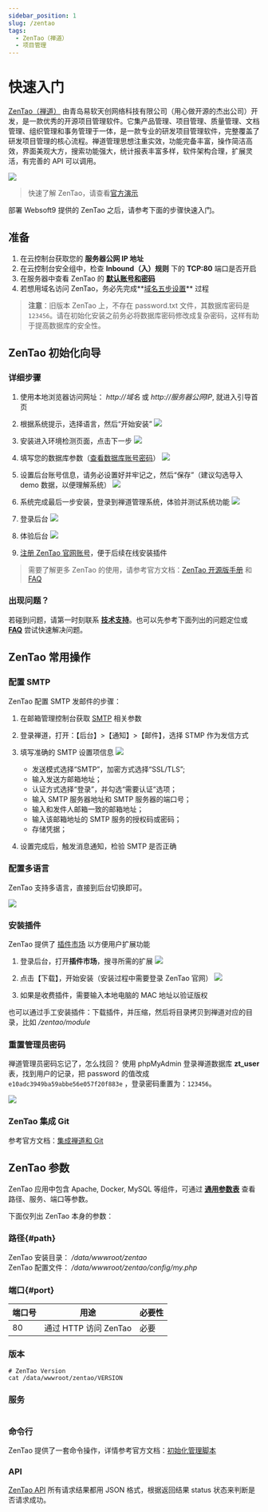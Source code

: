```yaml
---
sidebar_position: 1
slug: /zentao
tags:
  - ZenTao（禅道）
  - 项目管理
---
```


# 快速入门

[ZenTao（禅道）](https://www.zentao.net) 由青岛易软天创网络科技有限公司（用心做开源的杰出公司）开发，是一款优秀的开源项目管理软件。它集产品管理、项目管理、质量管理、文档管理、组织管理和事务管理于一体，是一款专业的研发项目管理软件，完整覆盖了研发项目管理的核心流程。禅道管理思想注重实效，功能完备丰富，操作简洁高效，界面美观大方，搜索功能强大，统计报表丰富多样，软件架构合理，扩展灵活，有完善的 API 可以调用。

![](https://libs.websoft9.com/Websoft9/DocsPicture/zh/zentao/zentao-gui-websoft9.png)

> 快速了解 ZenTao，请查看[官方演示](http://demo.zentao.net/)

部署 Websoft9 提供的 ZenTao 之后，请参考下面的步骤快速入门。

## 准备

1. 在云控制台获取您的 **服务器公网 IP 地址**
2. 在云控制台安全组中，检查 **Inbound（入）规则** 下的 **TCP:80** 端口是否开启
3. 在服务器中查看 ZenTao 的 **[默认账号和密码](./setup/credentials#getpw)**
4. 若想用域名访问 ZenTao，务必先完成**[域名五步设置](./dns#domain)** 过程

> **注意**：旧版本 ZenTao 上，不存在 password.txt 文件，其数据库密码是 `123456`。请在初始化安装之前务必将数据库密码修改成复杂密码，这样有助于提高数据库的安全性。

## ZenTao 初始化向导

### 详细步骤

1. 使用本地浏览器访问网址： *http://域名* 或 *http://服务器公网IP*, 就进入引导首页

2. 根据系统提示，选择语言，然后“开始安装”
   ![](https://libs.websoft9.com/Websoft9/DocsPicture/zh/zentao/zentao-install001-websoft9.png)

3. 安装进入环境检测页面，点击下一步
   ![](https://libs.websoft9.com/Websoft9/DocsPicture/zh/zentao/zentao-install002-websoft9.png)

4. 填写您的数据库参数（[查看数据库账号密码](./setup/credentials#getpw)）
   ![](https://libs.websoft9.com/Websoft9/DocsPicture/zh/zentao/zentao-install003-websoft9.png)

5. 设置后台账号信息，请务必设置好并牢记之，然后“保存”（建议勾选导入 demo 数据，以便理解系统）
   ![](https://libs.websoft9.com/Websoft9/DocsPicture/zh/zentao/zentao-install005-websoft9.png)

6. 系统完成最后一步安装，登录到禅道管理系统，体验并测试系统功能
   ![](https://libs.websoft9.com/Websoft9/DocsPicture/zh/zentao/zentao-install006-websoft9.png)

7. 登录后台
   ![](https://libs.websoft9.com/Websoft9/DocsPicture/zh/zentao/zentao-login-websoft9.png)

8. 体验后台
   ![](https://libs.websoft9.com/Websoft9/DocsPicture/zh/zentao/zentao-gui-websoft9.png)

9. [注册 ZenTao 官网账号](https://www.zentao.net/user-register.html)，便于后续在线安装插件

> 需要了解更多 ZenTao 的使用，请参考官方文档：[ZenTao 开源版手册](https://www.zentao.net/book/zentaopmshelp/40.html) 和 [FAQ](https://www.zentao.net/faq.html)

### 出现问题？

若碰到问题，请第一时刻联系 **[技术支持](./helpdesk)**。也可以先参考下面列出的问题定位或 **[FAQ](./faq#setup)** 尝试快速解决问题。

## ZenTao 常用操作

### 配置 SMTP

ZenTao 配置 SMTP 发邮件的步骤：

1. 在邮箱管理控制台获取 [SMTP](./automation/smtp) 相关参数

2. 登录禅道，打开：【后台】>【通知】>【邮件】，选择 STMP 作为发信方式

3. 填写准确的 SMTP 设置项信息
   ![](https://libs.websoft9.com/Websoft9/DocsPicture/zh/zentao/zentao-smtp-websoft9.png)

   - 发送模式选择“SMTP”，加密方式选择“SSL/TLS”;
   - 输入发送方邮箱地址；
   - 认证方式选择“登录”，并勾选“需要认证”选项；
   - 输入 SMTP 服务器地址和 SMTP 服务器的端口号；
   - 输入和发件人邮箱一致的邮箱地址；
   - 输入该邮箱地址的 SMTP 服务的授权码或密码；
   - 存储凭据；

4. 设置完成后，触发消息通知，检验 SMTP 是否正确

### 配置多语言

ZenTao 支持多语言，直接到后台切换即可。

![](https://libs.websoft9.com/Websoft9/DocsPicture/zh/zentao/zentao-changelanguage-websoft9.png)

### 安装插件

ZenTao 提供了 [插件市场](https://www.zentao.net/extension-browse.html) 以方便用户扩展功能

1. 登录后台，打开**插件市场**，搜寻所需的扩展
   ![](https://libs.websoft9.com/Websoft9/DocsPicture/zh/zentao/zentao-dlplugins-websoft9.png)

2. 点击【下载】，开始安装（安装过程中需要登录 ZenTao 官网）
   ![](https://libs.websoft9.com/Websoft9/DocsPicture/zh/zentao/zentao-installplugin-websoft9.png)

3. 如果是收费插件，需要输入本地电脑的 MAC 地址以验证版权

也可以通过手工安装插件：下载插件，并压缩，然后将目录拷贝到禅道对应的目录，比如 _/zentao/module_

### 重置管理员密码

禅道管理员密码忘记了，怎么找回？ 使用 phpMyAdmin 登录禅道数据库 **zt_user** 表，找到用户的记录，把 password 的值改成 `e10adc3949ba59abbe56e057f20f883e` ，登录密码重置为：`123456`。

![](https://libs.websoft9.com/Websoft9/DocsPicture/zh/zentao/zentao-recoverpw-websoft9.png)

### ZenTao 集成 Git

参考官方文档：[集成禅道和 Git](https://www.zentao.net/book/zentaopmshelp/207.html)

## ZenTao 参数

ZenTao 应用中包含 Apache, Docker, MySQL 等组件，可通过 **[通用参数表](./setup/parameter)** 查看路径、服务、端口等参数。

下面仅列出 ZenTao 本身的参数：

### 路径{#path}

ZenTao 安装目录： */data/wwwroot/zentao*  
ZenTao 配置文件： */data/wwwroot/zentao/config/my.php*

### 端口{#port}

| 端口号 | 用途                  | 必要性 |
| ------ | --------------------- | ------ |
| 80     | 通过 HTTP 访问 ZenTao | 必要   |

### 版本

```shell
# ZenTao Version
cat /data/wwwroot/zentao/VERSION
```

### 服务

```shell

```

### 命令行

ZenTao 提供了一套命令操作，详情参考官方文档：[初始化管理脚本](https://www.zentao.net/book/zentaopmshelp/35.html)

### API

[ZenTao API](https://www.zentao.net/book/api/setting-369.html) 所有请求结果都用 JSON 格式，根据返回结果 status 状态来判断是否请求成功。
